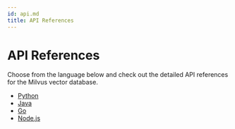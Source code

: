 ```yaml
---
id: api.md
title: API References
---
```


# API References

Choose from the language below and check out the detailed API references for the Milvus vector database.

- [Python](https://milvus.io/api-reference/pymilvus/v2.0.2/About.md)
- [Java](https://milvus.io/api-reference/java/v2.0.4/About.md)
- [Go](https://milvus.io/api-reference/go/v2.0.0/About.md)
- [Node.js](https://milvus.io/api-reference/node/v2.0.2/About.md)
